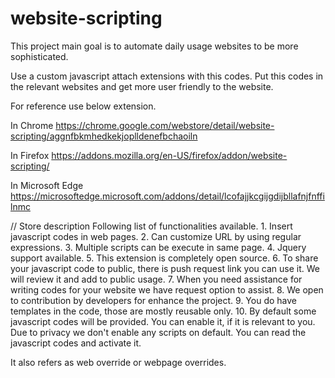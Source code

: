 # website-scripting
This project main goal is to automate daily usage websites to be more sophisticated.

Use a custom javascript attach extensions with this codes. Put this codes in the relevant websites and get more user friendly to the website.

For reference use below extension.

In Chrome
https://chrome.google.com/webstore/detail/website-scripting/aggnfbkmhedkekjoplldenefbchaoiln

In Firefox
https://addons.mozilla.org/en-US/firefox/addon/website-scripting/

In Microsoft Edge
https://microsoftedge.microsoft.com/addons/detail/lcofajjkcgijgdijbllafnjfnffilnmc


// Store description
Following list of functionalities available. 
    1. Insert javascript codes in web pages.
    2. Can customize URL by using regular expressions.
    3. Multiple scripts can be execute in same page.
    4. Jquery support available.
    5. This extension is completely open source.
    6. To share your javascript code to public, there is push request link you can use it. We will review it and add to public usage.
    7. When you need assistance for writing codes for your website we have request option to assist.
    8. We open to contribution by developers for enhance the project. 
    9. You do have templates in the code, those are mostly reusable only.
    10. By default some javascript codes will be provided. You can enable it, if it is relevant to you. Due to privacy we don't enable any scripts on default. You can read the javascript codes and activate it.

It also refers as web override or webpage overrides. 
